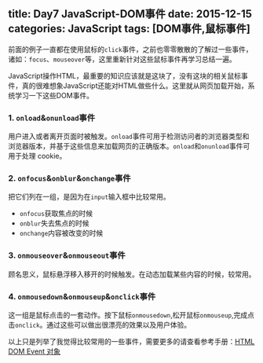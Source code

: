title: Day7 JavaScript-DOM事件
date: 2015-12-15
categories: JavaScript
tags: [DOM事件,鼠标事件]
---

前面的例子一直都在使用鼠标的`click`事件，之前也零零散散的了解过一些事件，诸如：`focus`、`mouseover`等，这里重新针对这些鼠标事件再学习总结一遍。

<!-- more -->
JavaScript操作HTML，最重要的知识应该就是这块了，没有这块的相关鼠标事件，真的很难想象JavaScript还能对HTML做些什么。这里就从网页加载开始，系统学习一下这些DOM事件。

### 1. `onload`&`onunload`事件
用户进入或者离开页面时被触发。`onload`事件可用于检测访问者的浏览器类型和浏览器版本，并基于这些信息来加载网页的正确版本。`onload`和`onunload`事件可用于处理 cookie。

### 2. `onfocus`&`onblur`&`onchange`事件
把它们列在一组，是因为在`input`输入框中比较常用。

- `onfocus`获取焦点的时候
- `onblur`失去焦点的时候
- `onchange`内容被改变的时候

### 3. `onmouseover`&`onmouseout`事件
顾名思义，鼠标悬浮移入移开的时候触发。在动态加载某些内容的时候，较常用。


### 4. `onmousedown`&`onmouseup`&`onclick`事件
这一组是鼠标点击的一套动作。按下鼠标`onmousedown`,松开鼠标`onmouseup`,完成点击`onclick`。通过这些可以做出很漂亮的效果以及用户体验。



以上只是列举了我觉得比较常用的一些事件，需要更多的请查看参考手册：[HTML DOM Event 对象](http://www.w3school.com.cn/jsref/dom_obj_event.asp)

